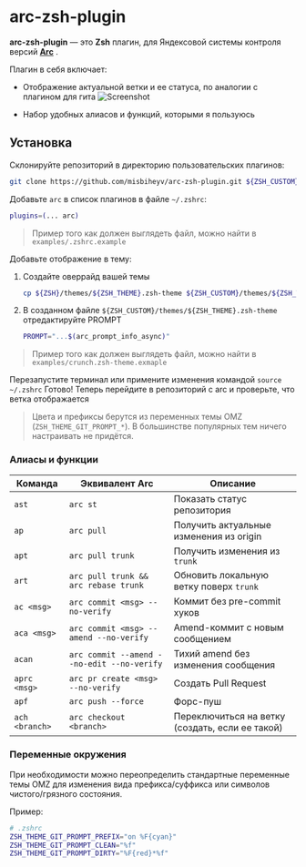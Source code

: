 # arc-zsh-plugin

**arc-zsh-plugin** — это **Zsh** плагин, для Яндексовой системы контроля версий **[Arc](https://habr.com/ru/companies/yandex/articles/482926/)** .

Плагин в себя включает:
* Отображение актуальной ветки и ее статуса, по аналогии с плагином для гита
![Screenshot](https://github.com/user-attachments/assets/a50f2ac1-d8d0-40bb-bc69-841ad92e530c)

* Набор удобных алиасов и функций, которыми я пользуюсь

## Установка

Склонируйте репозиторий в директорию пользовательских плагинов:
  ```bash
  git clone https://github.com/misbiheyv/arc-zsh-plugin.git ${ZSH_CUSTOM}/plugins/arc
  ```

Добавьте `arc` в список плагинов в файле `~/.zshrc`:
  ```zsh
  plugins=(... arc)
  ```
> Пример того как должен выглядеть файл, можно найти в `examples/.zshrc.example`

Добавьте отображение в тему:
1. Создайте оверрайд вашей темы
    ```bash
    cp ${ZSH}/themes/${ZSH_THEME}.zsh-theme ${ZSH_CUSTOM}/themes/${ZSH_THEME}.zsh-theme
    ```

2. В созданном файле `${ZSH_CUSTOM}/themes/${ZSH_THEME}.zsh-theme` отредактируйте PROMPT
    ```zsh
    PROMPT="...$(arc_prompt_info_async)"
    ```
> Пример того как должен выглядеть файл, можно найти в `examples/crunch.zsh-theme.exmaple`

Перезапустите терминал или примените изменения командой `source ~/.zshrc`
Готово! Теперь перейдите в репозиторий с arc и проверьте, что ветка отображается

> Цвета и префиксы берутся из переменных темы OMZ (`ZSH_THEME_GIT_PROMPT_*`). В большинстве популярных тем ничего настраивать не придётся.

### Алиасы и функции

| Команда              | Эквивалент Arc                                   | Описание |
|----------------------|--------------------------------------------------|----------|
| `ast`                | `arc st`                                         | Показать статус репозитория |
| `ap`                 | `arc pull`                                       | Получить актуальные изменения из origin |
| `apt`                | `arc pull trunk`                                 | Получить изменения из `trunk` |
| `art`                | `arc pull trunk && arc rebase trunk`             | Обновить локальную ветку поверх `trunk` |
| `ac <msg>`           | `arc commit <msg> --no-verify`                   | Коммит без pre-commit хуков |
| `aca <msg>`          | `arc commit <msg> --amend --no-verify`           | Amend-коммит с новым сообщением |
| `acan`               | `arc commit --amend --no-edit --no-verify`       | Тихий amend без изменения сообщения |
| `aprc <msg>`         | `arc pr create <msg> --no-verify`                | Создать Pull Request |
| `apf`                | `arc push --force`                               | Форс-пуш |
| `ach <branch>`       | `arc checkout <branch>`                          | Переключиться на ветку (создать, если ее такой) |

### Переменные окружения

При необходимости можно переопределить стандартные переменные темы OMZ для изменения вида префикса/суффикса или символов чистого/грязного состояния.

Пример:

```zsh
# .zshrc
ZSH_THEME_GIT_PROMPT_PREFIX="on %F{cyan}"
ZSH_THEME_GIT_PROMPT_CLEAN="%f"
ZSH_THEME_GIT_PROMPT_DIRTY="%F{red}*%f"
```
